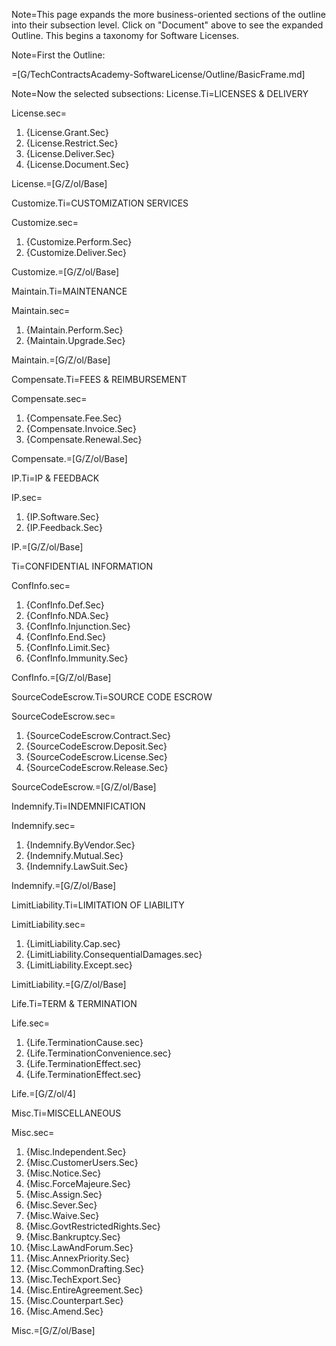 Note=This page expands the more business-oriented sections of the outline into their subsection level.  Click on "Document" above to see the expanded Outline.   This begins a taxonomy for Software Licenses.

Note=First the Outline:

=[G/TechContractsAcademy-SoftwareLicense/Outline/BasicFrame.md]

Note=Now the selected subsections:
License.Ti=LICENSES & DELIVERY

License.sec=<ol><li>{License.Grant.Sec}<li>{License.Restrict.Sec}<li>{License.Deliver.Sec}<li>{License.Document.Sec}</ol>

License.=[G/Z/ol/Base]

Customize.Ti=CUSTOMIZATION SERVICES

Customize.sec=<ol><li>{Customize.Perform.Sec}<li>{Customize.Deliver.Sec}</ol>

Customize.=[G/Z/ol/Base]

Maintain.Ti=MAINTENANCE

Maintain.sec=<ol><li>{Maintain.Perform.Sec}<li>{Maintain.Upgrade.Sec}</ol>

Maintain.=[G/Z/ol/Base]

Compensate.Ti=FEES & REIMBURSEMENT

Compensate.sec=<ol><li>{Compensate.Fee.Sec}<li>{Compensate.Invoice.Sec}<li>{Compensate.Renewal.Sec}</ol>

Compensate.=[G/Z/ol/Base]

IP.Ti=IP & FEEDBACK

IP.sec=<ol><li>{IP.Software.Sec}<li>{IP.Feedback.Sec}</ol>

IP.=[G/Z/ol/Base]

Ti=CONFIDENTIAL INFORMATION

ConfInfo.sec=<ol><li>{ConfInfo.Def.Sec}<li>{ConfInfo.NDA.Sec}<li>{ConfInfo.Injunction.Sec}<li>{ConfInfo.End.Sec}<li>{ConfInfo.Limit.Sec}<li>{ConfInfo.Immunity.Sec}</ol>

ConfInfo.=[G/Z/ol/Base]


SourceCodeEscrow.Ti=SOURCE CODE ESCROW

SourceCodeEscrow.sec=<ol><li>{SourceCodeEscrow.Contract.Sec}<li>{SourceCodeEscrow.Deposit.Sec}<li>{SourceCodeEscrow.License.Sec}<li>{SourceCodeEscrow.Release.Sec}</ol>

SourceCodeEscrow.=[G/Z/ol/Base]

Indemnify.Ti=INDEMNIFICATION

Indemnify.sec=<ol><li>{Indemnify.ByVendor.Sec}<li>{Indemnify.Mutual.Sec}<li>{Indemnify.LawSuit.Sec}</ol>

Indemnify.=[G/Z/ol/Base]

LimitLiability.Ti=LIMITATION OF LIABILITY

LimitLiability.sec=<ol><li>{LimitLiability.Cap.sec}<li>{LimitLiability.ConsequentialDamages.sec}<li>{LimitLiability.Except.sec}</ol>

LimitLiability.=[G/Z/ol/Base]

Life.Ti=TERM & TERMINATION

Life.sec=<ol><li>{Life.TerminationCause.sec}<li>{Life.TerminationConvenience.sec}<li>{Life.TerminationEffect.sec}<li>{Life.TerminationEffect.sec}</ol>

Life.=[G/Z/ol/4]


Misc.Ti=MISCELLANEOUS

Misc.sec=<ol><li>{Misc.Independent.Sec}<li>{Misc.CustomerUsers.Sec}<li>{Misc.Notice.Sec}<li>{Misc.ForceMajeure.Sec}<li>{Misc.Assign.Sec}<li>{Misc.Sever.Sec}<li>{Misc.Waive.Sec}<li>{Misc.GovtRestrictedRights.Sec}<li>{Misc.Bankruptcy.Sec}<li>{Misc.LawAndForum.Sec}<li>{Misc.AnnexPriority.Sec}<li>{Misc.CommonDrafting.Sec}<li>{Misc.TechExport.Sec}<li>{Misc.EntireAgreement.Sec}<li>{Misc.Counterpart.Sec}<li>{Misc.Amend.Sec}</ol>

Misc.=[G/Z/ol/Base]
